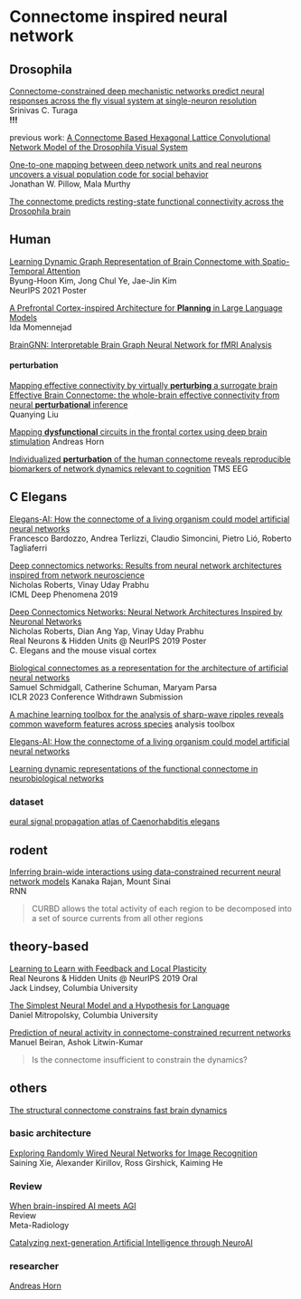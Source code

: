 # Connectome inspired neural network

## Drosophila
[Connectome-constrained deep mechanistic networks predict neural responses across the fly visual system at single-neuron resolution](https://doi.org/10.1101/2023.03.11.532232)    
Srinivas C. Turaga  
**!!!**

previous work: [A Connectome Based Hexagonal Lattice Convolutional Network Model of the Drosophila Visual System](https://arxiv.org/abs/1806.04793)



[One-to-one mapping between deep network units and real neurons uncovers a visual population code for social behavior](https://www.biorxiv.org/content/10.1101/2022.07.18.500505v2)  
Jonathan W. Pillow, Mala Murthy


[The connectome predicts resting-state functional connectivity across the Drosophila brain](https://www.sciencedirect.com/science/article/pii/S0960982221003432)


## Human 
[Learning Dynamic Graph Representation of Brain Connectome with Spatio-Temporal Attention](https://openreview.net/forum?id=X7GEA3KiJiH)  
Byung-Hoon Kim, Jong Chul Ye, Jae-Jin Kim  
NeurIPS 2021 Poster




[A Prefrontal Cortex-inspired Architecture for **Planning** in Large Language Models](https://arxiv.org/abs/2310.00194)  
Ida Momennejad

[BrainGNN: Interpretable Brain Graph Neural Network for fMRI Analysis](https://www.sciencedirect.com/science/article/pii/S1361841521002784)



#### perturbation
[Mapping effective connectivity by virtually **perturbing** a surrogate brain](https://arxiv.org/abs/2301.00148)  
[Effective Brain Connectome: the whole-brain effective connectivity from neural **perturbational** inference](https://arxiv.org/abs/2301.00148v1)  
Quanying Liu

[Mapping **dysfunctional** circuits in the frontal cortex using deep brain stimulation](https://www.nature.com/articles/s41593-024-01570-1)
Andreas Horn

[Individualized **perturbation** of the human connectome reveals reproducible biomarkers of network dynamics relevant to cognition](https://www.pnas.org/doi/full/10.1073/pnas.1911240117)
TMS EEG



## C Elegans
[Elegans-AI: How the connectome of a living organism could model artificial neural networks](https://www.sciencedirect.com/science/article/pii/S0925231224003692)  
Francesco Bardozzo, Andrea Terlizzi, Claudio Simoncini, Pietro Lió, Roberto Tagliaferri

[Deep connectomics networks: Results from neural network architectures inspired from network neuroscience](https://openreview.net/forum?id=HygPD4H22N)    
Nicholas Roberts, Vinay Uday Prabhu  
ICML Deep Phenomena 2019

[Deep Connectomics Networks: Neural Network Architectures Inspired by Neuronal Networks](https://openreview.net/forum?id=BJg6EmYL8B)  
Nicholas Roberts, Dian Ang Yap, Vinay Uday Prabhu    
Real Neurons & Hidden Units @ NeurIPS 2019 Poster  
C. Elegans and the mouse visual cortex

[Biological connectomes as a representation for the architecture of artificial neural networks](https://arxiv.org/abs/2209.14406)   
Samuel Schmidgall, Catherine Schuman, Maryam Parsa  
ICLR 2023 Conference Withdrawn Submission   

[A machine learning toolbox for the analysis of sharp-wave ripples reveals common waveform features across species](https://www.nature.com/articles/s42003-024-05871-w)
analysis toolbox

[Elegans-AI: How the connectome of a living organism could model artificial neural networks](https://www.sciencedirect.com/science/article/pii/S0925231224003692)


[Learning dynamic representations of the functional connectome in neurobiological networks](https://arxiv.org/abs/2402.14102v2)



### dataset
[eural signal propagation atlas of Caenorhabditis elegans](https://www.nature.com/articles/s41586-023-06683-4)



## rodent

[Inferring brain-wide interactions using data-constrained recurrent neural network models](https://www.biorxiv.org/content/10.1101/2020.12.18.423348v2)
Kanaka Rajan, Mount Sinai  
RNN  
> CURBD allows the total activity of each region to be decomposed into a set of source currents from all other regions

## theory-based
[Learning to Learn with Feedback and Local Plasticity](https://openreview.net/forum?id=HklfNQFL8H)  
Real Neurons & Hidden Units @ NeurIPS 2019 Oral  
Jack Lindsey, Columbia University  

[The Simplest Neural Model and a Hypothesis for Language](https://www.youtube.com/watch?v=Cn2HYpWg3GE&t=1404s&ab_channel=MITCBMM)  
Daniel Mitropolsky, Columbia University  


[Prediction of neural activity in connectome-constrained recurrent networks](https://www.biorxiv.org/content/10.1101/2024.02.22.581667v1) Manuel Beiran, Ashok Litwin-Kumar
> Is the connectome insufficient to constrain the dynamics?



## others
[The structural connectome constrains fast brain dynamics](https://elifesciences.org/articles/67400)


### basic architecture
[Exploring Randomly Wired Neural Networks for Image Recognition](https://arxiv.org/abs/1904.01569)  
Saining Xie, Alexander Kirillov, Ross Girshick, Kaiming He

### Review
[When brain-inspired AI meets AGI](https://www.sciencedirect.com/science/article/pii/S295016282300005X)  
Review  
Meta-Radiology  

[Catalyzing next-generation Artificial Intelligence through NeuroAI](https://www.nature.com/articles/s41467-023-37180-x)






### researcher
[Andreas Horn](http://www.netstim.org/)



